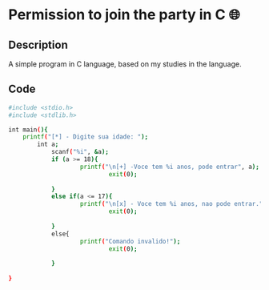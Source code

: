 # Permission to join the party in C 🌐

## Description

A simple program in C language, based on my studies in the language.

## Code

```bash
#include <stdio.h>
#include <stdlib.h>

int main(){
    printf("[*] - Digite sua idade: ");
        int a;
            scanf("%i", &a);
            if (a >= 18){
                    printf("\n[+] -Voce tem %i anos, pode entrar", a);
                            exit(0);
                                
            }
            else if(a <= 17){
                    printf("\n[x] - Voce tem %i anos, nao pode entrar.", a);
                            exit(0);
                                
            }
            else{
                    printf("Comando invalido!");
                            exit(0);
                                
            }
            
}

```
